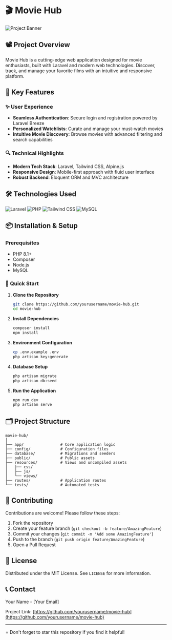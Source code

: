 # 🎬 Movie Hub

![Project Banner](https://via.placeholder.com/1200x400.png?text=Movie+Hub+Project+Banner)

## 📽️ Project Overview

Movie Hub is a cutting-edge web application designed for movie enthusiasts, built with Laravel and modern web technologies. Discover, track, and manage your favorite films with an intuitive and responsive platform.

## 🚀 Key Features

### ✨ User Experience
- **Seamless Authentication**: Secure login and registration powered by Laravel Breeze
- **Personalized Watchlists**: Curate and manage your must-watch movies
- **Intuitive Movie Discovery**: Browse movies with advanced filtering and search capabilities

### 🔍 Technical Highlights
- **Modern Tech Stack**: Laravel, Tailwind CSS, Alpine.js
- **Responsive Design**: Mobile-first approach with fluid user interface
- **Robust Backend**: Eloquent ORM and MVC architecture

## 🛠️ Technologies Used

![Laravel](https://img.shields.io/badge/Laravel-FF2D20?style=for-the-badge&logo=laravel&logoColor=white)
![PHP](https://img.shields.io/badge/PHP-777BB4?style=for-the-badge&logo=php&logoColor=white)
![Tailwind CSS](https://img.shields.io/badge/Tailwind_CSS-38B2AC?style=for-the-badge&logo=tailwind-css&logoColor=white)
![MySQL](https://img.shields.io/badge/MySQL-005C84?style=for-the-badge&logo=mysql&logoColor=white)

## 📦 Installation & Setup

### Prerequisites
- PHP 8.1+
- Composer
- Node.js
- MySQL

### 🔧 Quick Start

1. **Clone the Repository**
   ```bash
   git clone https://github.com/yourusername/movie-hub.git
   cd movie-hub
   ```

2. **Install Dependencies**
   ```bash
   composer install
   npm install
   ```

3. **Environment Configuration**
   ```bash
   cp .env.example .env
   php artisan key:generate
   ```

4. **Database Setup**
   ```bash
   php artisan migrate
   php artisan db:seed
   ```

5. **Run the Application**
   ```bash
   npm run dev
   php artisan serve
   ```

## 🗂️ Project Structure

```
movie-hub/
│
├── app/                # Core application logic
├── config/             # Configuration files
├── database/           # Migrations and seeders
├── public/             # Public assets
├── resources/          # Views and uncompiled assets
│   ├── css/
│   ├── js/
│   └── views/
├── routes/             # Application routes
└── tests/              # Automated tests
```

## 🤝 Contributing

Contributions are welcome! Please follow these steps:

1. Fork the repository
2. Create your feature branch (`git checkout -b feature/AmazingFeature`)
3. Commit your changes (`git commit -m 'Add some AmazingFeature'`)
4. Push to the branch (`git push origin feature/AmazingFeature`)
5. Open a Pull Request

## 📄 License

Distributed under the MIT License. See `LICENSE` for more information.

## 📞 Contact

Your Name - [Your Email]

Project Link: [https://github.com/yourusername/movie-hub](https://github.com/yourusername/movie-hub)

---

⭐ Don't forget to star this repository if you find it helpful!
